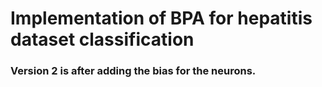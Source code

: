 # Implementation of BPA for hepatitis dataset classification
### Version 2 is after adding the bias for the neurons.
